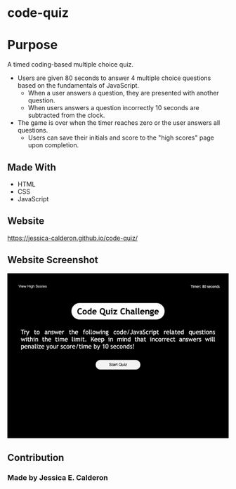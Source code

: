 # code-quiz
# Purpose
A timed coding-based multiple choice quiz. 
* Users are given 80 seconds to answer 4 multiple choice questions based on the fundamentals of JavaScript.
    * When a user answers a question, they are presented with another question.
    * When users answers a question incorrectly 10 seconds are subtracted from the clock.
* The game is over when the timer reaches zero or the user answers all questions. 
    * Users can save their initials and score to the "high scores" page upon completion. 

## Made With
* HTML
* CSS
* JavaScript

## Website
https://jessica-calderon.github.io/code-quiz/

## Website Screenshot
![index](./assets/images/code-quiz.gif)
## Contribution 
### Made by Jessica E. Calderon
